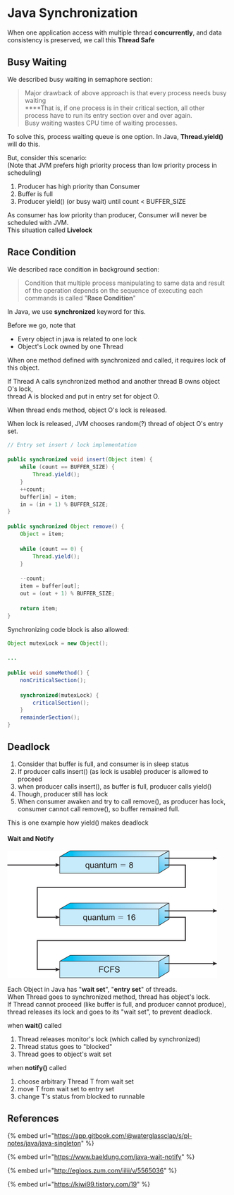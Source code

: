 # Java Synchronization

When one application access with multiple thread **concurrently**, and data consistency is preserved, we call this **Thread Safe**

## **Busy Waiting**

We described busy waiting in semaphore section:

> Major drawback of above approach is that every process needs busy waiting  
> ****That is, if one process is in their critical section, all other process have to run its entry section over and over again.  
> Busy waiting wastes CPU time of waiting processes.

To solve this, process waiting queue is one option. In Java, **Thread.yield\(\)** will do this.

But, consider this scenario:  
\(Note that JVM prefers high priority process than low priority process in scheduling\)

1. Producer has high priority than Consumer
2. Buffer is full
3. Producer yield\(\) \(or busy wait\) until count &lt; BUFFER\_SIZE

As consumer has low priority than producer, Consumer will never be scheduled with JVM.  
This situation called **Livelock**

## Race Condition

We described race condition in background section:

> Condition that multiple process manipulating to same data and result of the operation depends on the sequence of executing each commands is called "**Race Condition**"

In Java, we use **synchronized** keyword for this.

Before we go, note that

* Every object in java is related to one lock
* Object's Lock owned by one Thread

When one method defined with synchronized and called, it requires lock of this object.

If Thread A calls synchronized method and another thread B owns object O's lock,  
thread A is blocked and put in entry set for object O.

When thread ends method, object O's lock is released.

When lock is released, JVM chooses random\(?\) thread of object O's entry set.

```java
// Entry set insert / lock implementation

public synchronized void insert(Object item) {
    while (count == BUFFER_SIZE) {
        Thread.yield();
    }
    ++count;
    buffer[in] = item;
    in = (in + 1) % BUFFER_SIZE;
}

public synchronized Object remove() {
    Object = item;
    
    while (count == 0) {
        Thread.yield();
    }
    
    --count;
    item = buffer[out];
    out = (out + 1) % BUFFER_SIZE;
    
    return item;
}
```

Synchronizing code block is also allowed:

```java
Object mutexLock = new Object();

...

public void someMethod() {
    nonCriticalSection();
    
    synchronized(mutexLock) {
        criticalSection();
    }
    remainderSection();
}
```

## Deadlock

1. Consider that buffer is full, and consumer is in sleep status
2. If producer calls insert\(\) \(as lock is usable\) producer is allowed to proceed
3. when producer calls insert\(\), as buffer is full, producer calls yield\(\)
4. Though, producer still has lock
5. When consumer awaken and try to call remove\(\), as producer has lock, consumer cannot call remove\(\), so buffer remained full.

This is one example how yield\(\) makes deadlock

#### Wait and Notify

![](../../.gitbook/assets/image%20%2811%29.png)

Each Object in Java has "**wait set**", "**entry set**" of threads.  
When Thread goes to synchronized method, thread has object's lock.  
If Thread cannot proceed \(like buffer is full, and producer cannot produce\), thread releases its lock and goes to its "wait set", to prevent deadlock.

  
when **wait\(\)** called

1. Thread releases monitor's lock \(which called by synchronized\)
2. Thread status goes to "blocked"
3. Thread goes to object's wait set

when **notify\(\)** called

1. choose arbitrary Thread T from wait set
2. move T from wait set to entry set
3. change T's status from blocked to runnable



## References

{% embed url="https://app.gitbook.com/@waterglassclap/s/pl-notes/java/java-singleton" %}

{% embed url="https://www.baeldung.com/java-wait-notify" %}

{% embed url="http://egloos.zum.com/iilii/v/5565036" %}

{% embed url="https://kiwi99.tistory.com/19" %}







